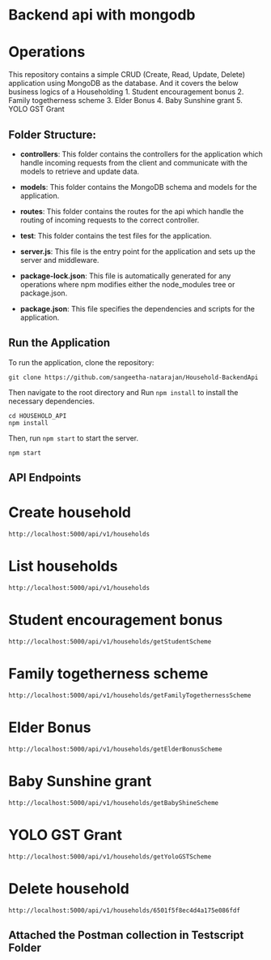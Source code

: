 # Backend api with mongodb
# Operations
This repository contains a simple CRUD (Create, Read, Update, Delete) application using MongoDB as the database.
And it covers the below business logics of a Householding
    1. Student encouragement bonus
    2. Family togetherness scheme
    3. Elder Bonus
    4. Baby Sunshine grant
    5. YOLO GST Grant


## Folder Structure:

- **controllers**: This folder contains the controllers for the application which handle incoming requests from the client and communicate with the models to retrieve and update data.

- **models**: This folder contains the MongoDB schema and models for the application.

- **routes**: This folder contains the routes for the api which handle the routing of incoming requests to the correct controller.

- **test**: This folder contains the test files for the application.

- **server.js**: This file is the entry point for the application and sets up the server and middleware.

- **package-lock.json**: This file is automatically generated for any operations where npm modifies either the node_modules tree or package.json.

- **package.json**: This file specifies the dependencies and scripts for the application.

## Run the Application
To run the application, clone the repository:

    git clone https://github.com/sangeetha-natarajan/Household-BackendApi

Then navigate to the root directory and Run `npm install` to install the necessary dependencies. 

    cd HOUSEHOLD_API
    npm install

Then, run `npm start` to start the server.
    
    npm start


## API Endpoints

# Create household
    http://localhost:5000/api/v1/households

# List households
    http://localhost:5000/api/v1/households

# Student encouragement bonus
    http://localhost:5000/api/v1/households/getStudentScheme
    
# Family togetherness scheme
    http://localhost:5000/api/v1/households/getFamilyTogethernessScheme

# Elder Bonus
    http://localhost:5000/api/v1/households/getElderBonusScheme

# Baby Sunshine grant
    http://localhost:5000/api/v1/households/getBabyShineScheme

# YOLO GST Grant
    http://localhost:5000/api/v1/households/getYoloGSTScheme

# Delete household
    http://localhost:5000/api/v1/households/6501f5f8ec4d4a175e086fdf

## Attached the Postman collection in Testscript Folder 




    
